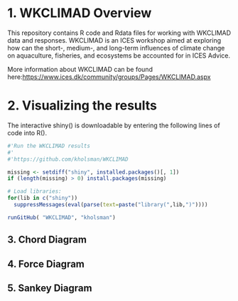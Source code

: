 # 1. WKCLIMAD Overview

This repository contains R code and Rdata files for working with
WKCLIMAD data and responses. WKCLIMAD is an ICES workshop aimed at
exploring how can the short-, medium-, and long-term influences of
climate change on aquaculture, fisheries, and ecosystems be accounted
for in ICES Advice.

More information about WKCLIMAD can be found
here:<https://www.ices.dk/community/groups/Pages/WKCLIMAD.aspx>

# 2. Visualizing the results

The interactive shiny() is downloadable by entering the following lines
of code into R().

``` r
#'Run the WKCLIMAD results
#'
#'https://github.com/kholsman/WKCLIMAD

missing <- setdiff("shiny", installed.packages()[, 1])
if (length(missing) > 0) install.packages(missing)

# Load libraries:
for(lib in c("shiny"))
  suppressMessages(eval(parse(text=paste("library(",lib,")"))))

runGitHub( "WKCLIMAD", "kholsman")
```

<!-- ```{r sfint-shiny} -->
<!-- knitr::include_app("https://kkh2022.shinyapps.io/WKCLIMAD/",  -->
<!--   height = "900px") -->
<!-- ``` -->

## 3. Chord Diagram

<!-- ```{r showChoro1,echo=F} -->
<!-- # All defaults -->
<!-- htmltools::includeHTML("Figs/ChordPlot.html") -->
<!-- # include_graphics("Figs/ForcePlot.html") -->
<!-- ``` -->

## 4. Force Diagram

<!-- ```{r showChoro2,echo=F} -->
<!-- htmltools::includeHTML("Figs/ForcePlot.html") -->
<!-- ``` -->

## 5. Sankey Diagram

<!-- ```{r showChoro3,echo=F} -->
<!--  htmltools::includeHTML("Figs/SankeyPlot.html") -->
<!-- ``` -->
